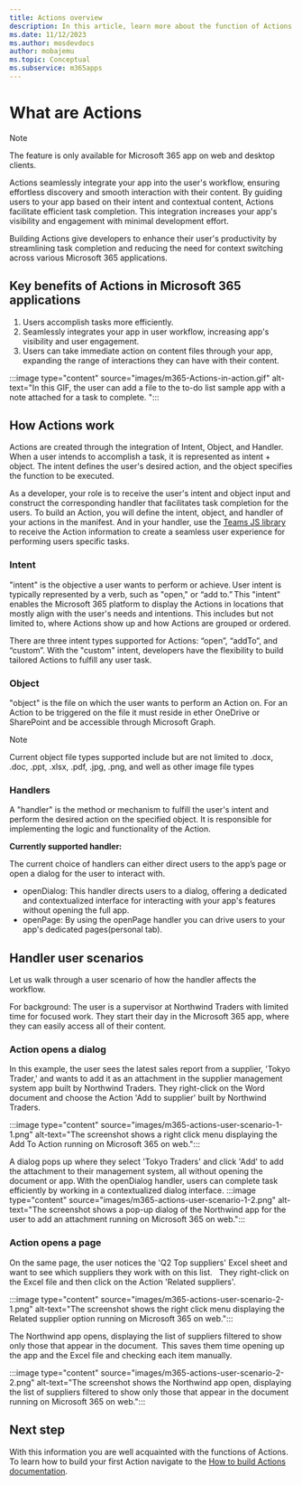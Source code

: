 ```yaml
---
title: Actions overview
description: In this article, learn more about the function of Actions and its use cases. 
ms.date: 11/12/2023
ms.author: mosdevdocs
author: mobajemu
ms.topic: Conceptual
ms.subservice: m365apps
---
```

# What are Actions

> [!NOTE]
> The feature is only available for Microsoft 365 app on web and desktop clients.

Actions seamlessly integrate your app into the user's workflow, ensuring effortless discovery and smooth interaction with their content. By guiding users to your app based on their intent and contextual content, Actions facilitate efficient task completion. This integration increases your app's visibility and engagement with minimal development effort.

Building Actions give developers to enhance their user's productivity by streamlining task completion and reducing the need for context switching across various Microsoft 365 applications.

## Key benefits of Actions in Microsoft 365 applications

1. Users accomplish tasks more efficiently.
1. Seamlessly integrates your app in user workflow, increasing app's visibility and user engagement.
1. Users can take immediate action on content files through your app, expanding the range of interactions they can have with their content.  

:::image type="content" source="images/m365-Actions-in-action.gif" alt-text="In this GIF, the user can add a file to the to-do list sample app with a note attached for a task to complete. ":::
 
## How Actions work

Actions are created through the integration of Intent, Object, and Handler. When a user intends to accomplish a task, it is represented as intent + object. The intent defines the user's desired action, and the object specifies the function to be executed.

As a developer, your role is to receive the user's intent and object input and construct the corresponding handler that facilitates task completion for the users.
To build an Action, you will define the intent, object, and handler of your actions in the manifest. And in your handler, use the [Teams JS library](/javascript/api/@microsoft/teams-js) to receive the Action information to create a seamless user experience for performing users specific tasks.  

### Intent

"intent" is the objective a user wants to perform or achieve. User intent is typically represented by a verb, such as "open," or “add to.” This "intent" enables the Microsoft 365 platform to display the Actions in locations that mostly align with the user's needs and intentions. This includes but not limited to, where Actions show up and how Actions are grouped or ordered.

There are three intent types supported for Actions: “open”, “addTo”, and “custom”. With the "custom" intent, developers have the flexibility to build tailored Actions to fulfill any user task.

### Object

"object" is the file on which the user wants to perform an Action on. For an Action to be triggered on the file it must reside in ether OneDrive or SharePoint and be accessible through Microsoft Graph.

> [!NOTE]
> Current object file types supported include but are not limited to .docx, .doc, .ppt, .xlsx, .pdf, .jpg, .png, and well as other image file types

### Handlers

A "handler" is the method or mechanism to fulfill the user's intent and perform the desired action on the specified object. It is responsible for implementing the logic and functionality of the Action.

**Currently supported handler:**

The current choice of handlers can either direct users to the app’s page or open a dialog for the user to interact with.

* openDialog: This handler directs users to a dialog, offering a dedicated and contextualized interface for interacting with your app's features without opening the full app.
* openPage: By using the openPage handler you can drive users to your app's dedicated pages(personal tab).

## Handler user scenarios

Let us walk through a user scenario of how the handler affects the workflow. 

For background: The user is a supervisor at Northwind Traders with limited time for focused work. They start their day in the Microsoft 365 app, where they can easily access all of their content.  

### Action opens a dialog

In this example, the user sees the latest sales report from a supplier, 'Tokyo Trader,' and wants to add it as an attachment in the supplier management system app built by Northwind Traders.
They right-click on the Word document and choose the Action 'Add to supplier' built by Northwind Traders. 

:::image type="content" source="images/m365-actions-user-scenario-1-1.png" alt-text="The screenshot shows a right click menu displaying the Add To Action running on Microsoft 365 on web.":::

A dialog pops up where they select 'Tokyo Traders' and click 'Add' to add the attachment to their management system, all without opening the document or app. With the openDialog handler, users can complete task efficiently by working in a contextualized dialog interface.
:::image type="content" source="images/m365-actions-user-scenario-1-2.png" alt-text="The screenshot shows a pop-up dialog of the Northwind app for the user to add an attachment  running on Microsoft 365 on web.":::

### Action opens a page

On the same page, the user notices the 'Q2 Top suppliers' Excel sheet and want to see which suppliers they work with on this list.   
They right-click on the Excel file and then click on the Action 'Related suppliers'.

:::image type="content" source="images/m365-actions-user-scenario-2-1.png" alt-text="The screenshot shows the right click menu displaying the Related supplier option running on Microsoft 365 on web.":::

The Northwind app opens, displaying the list of suppliers filtered to show only those that appear in the document.  This saves them time opening up the app and the Excel file and checking each item manually.

:::image type="content" source="images/m365-actions-user-scenario-2-2.png" alt-text="The screenshot shows the Northwind app open, displaying the list of suppliers filtered to show only those that appear in the document running on Microsoft 365 on web.":::

## Next step

With this information you are well acquainted with the functions of Actions. To learn how to build your first Action navigate to the [How to build Actions documentation](build-actions.md).  

